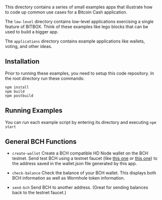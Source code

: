 This directory contains a series of small examples apps that illustrate how to
code up common use cases for a Bitcoin Cash application.

The `low-level` directory
contains low-level applications exercising a single feature of BITBOX. Think of
these examples like lego blocks that can be used to build a bigger app.

The `applications` directory contains example applications like wallets, voting,
and other ideas.

## Installation
Prior to running these examples, you need to setup this code repository. In the
root directory run these commands:
```
npm install
npm build
npm postbuild
```

## Running Examples
You can run each example script by entering its directory and executing `npm start`

## General BCH Functions
* `create-wallet` Create a BCH compatible HD Node wallet on the BCH testnet.
Send test BCH using a testnet faucet (like
[this one](https://testnet.manu.backend.hamburg/bitcoin-cash-faucet) or
[this one](http://www.wormhole.cash/test/)) to the address saved in the
wallet.json file generated by this app.

* `check-balance` Check the balance of your BCH wallet. This displays both BCH
information as well as Wormhole token information.

* `send-bch` Send BCH to another address. (Great for sending balances back to 
the testnet faucet.)
